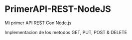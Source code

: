 # PrimerAPI-REST-NodeJS
Mi primer API REST Con Node.js

Implementacion de los metodos GET, PUT, POST & DELETE
